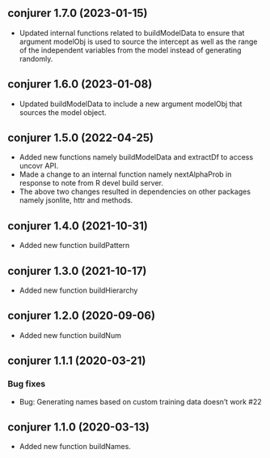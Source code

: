 ## conjurer 1.7.0 (2023-01-15)
* Updated internal functions related to buildModelData to ensure that argument modelObj is used to source the intercept as well as the range of the independent variables from the model instead of generating randomly.

## conjurer 1.6.0 (2023-01-08)
* Updated buildModelData to include a new argument modelObj that sources the model object.

## conjurer 1.5.0 (2022-04-25)
* Added new functions namely buildModelData and extractDf to access uncovr API.
* Made a change to an internal function namely nextAlphaProb in response to note from R devel build server.
* The above two changes resulted in dependencies on other packages namely jsonlite, httr and methods.

## conjurer 1.4.0 (2021-10-31)
* Added new function buildPattern

## conjurer 1.3.0 (2021-10-17)
* Added new function buildHierarchy

## conjurer 1.2.0 (2020-09-06)
* Added new function buildNum

## conjurer 1.1.1 (2020-03-21)
### Bug fixes
* Bug: Generating names based on custom training data doesn’t work #22

## conjurer 1.1.0 (2020-03-13)

* Added new function buildNames.
